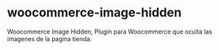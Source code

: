 # woocommerce-image-hidden
Woocommerce Image Hidden, Plugin para Woocommerce que oculta las imagenes de la pagina tienda.
